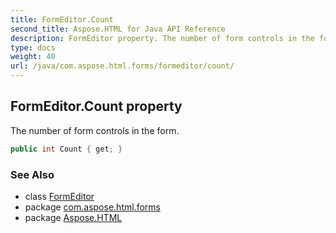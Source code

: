 ```yaml
---
title: FormEditor.Count
second_title: Aspose.HTML for Java API Reference
description: FormEditor property. The number of form controls in the form
type: docs
weight: 40
url: /java/com.aspose.html.forms/formeditor/count/
---
```

## FormEditor.Count property

The number of form controls in the form.

```java
public int Count { get; }
```

### See Also

* class [FormEditor](../)
* package [com.aspose.html.forms](../../formeditor/)
* package [Aspose.HTML](../../../)
